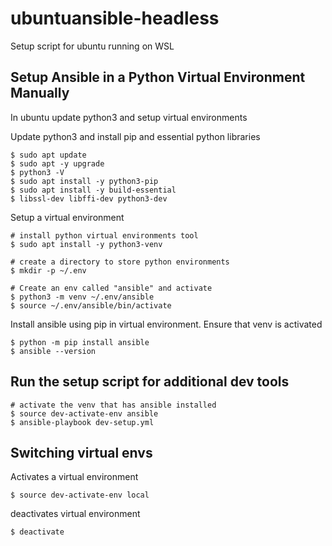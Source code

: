 # ubuntuansible-headless
Setup script for ubuntu running on WSL

## Setup Ansible in a Python Virtual Environment Manually
In ubuntu update python3 and setup virtual environments

Update python3 and install pip and essential python libraries


    $ sudo apt update
    $ sudo apt -y upgrade 
    $ python3 -V
    $ sudo apt install -y python3-pip    
    $ sudo apt install -y build-essential 
    $ libssl-dev libffi-dev python3-dev

Setup a virtual environment

    # install python virtual environments tool
    $ sudo apt install -y python3-venv
    
    # create a directory to store python environments
    $ mkdir -p ~/.env    

    # Create an env called "ansible" and activate
    $ python3 -m venv ~/.env/ansible    
    $ source ~/.env/ansible/bin/activate

Install ansible using pip in virtual environment. Ensure that venv is activated

    $ python -m pip install ansible
    $ ansible --version

## Run the setup script for additional dev tools

    # activate the venv that has ansible installed
    $ source dev-activate-env ansible
    $ ansible-playbook dev-setup.yml
    
    
## Switching virtual envs

Activates a virtual environment

    $ source dev-activate-env local

deactivates virtual environment

    $ deactivate


    






